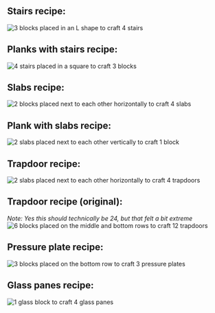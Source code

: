 **Stairs recipe:**
---
![3 blocks placed in an L shape to craft 4 stairs](https://cdn.modrinth.com/data/cached_images/b93dc99e6e54a4c6defa983f7e4189d95d80e55c.png)

**Planks with stairs recipe:**
---
![4 stairs placed in a square to craft 3 blocks](https://cdn.modrinth.com/data/cached_images/b053ee16e9093ee8c6085cab4aabe119f2beeaab.png)

**Slabs recipe:**
---
![2 blocks placed next to each other horizontally to craft 4 slabs](https://cdn.modrinth.com/data/cached_images/37d12022f21e8f1682ffdb35e73aa475d244454b.png)

**Plank with slabs recipe:**
---
![2 slabs placed next to each other vertically to craft 1 block](https://cdn.modrinth.com/data/cached_images/419a265876df6e7960c21b9bb503f6c01189afc7.png)

**Trapdoor recipe:**
---
![2 slabs placed next to each other horizontally to craft 4 trapdoors](https://cdn.modrinth.com/data/cached_images/3bcc82bef2ad5166ead0167fa2bf294967fba7c1.png)

**Trapdoor recipe (original):**
---
*Note: Yes this should technically be 24, but that felt a bit extreme*
![6 blocks placed on the middle and bottom rows to craft 12 trapdoors](https://cdn.modrinth.com/data/cached_images/23e74b996088a0a92d9f372d92f155a92715f904.png)

**Pressure plate recipe:**
---
![3 blocks placed on the bottom row to craft 3 pressure plates](https://cdn.modrinth.com/data/cached_images/b0a9108d5d5adcf7d784f0cffd7b51451ba341d2.png)

**Glass panes recipe:**
---
![1 glass block to craft 4 glass panes](https://cdn.modrinth.com/data/cached_images/0900b43aef38ffc9d9f124a71f61ecc9c7b06ba9_0.webp)

